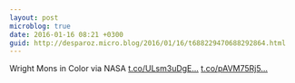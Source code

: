 ```yaml
---
layout: post
microblog: true
date: 2016-01-16 08:21 +0300
guid: http://desparoz.micro.blog/2016/01/16/t688229470688292864.html
---
```

Wright Mons in Color via NASA [t.co/ULsm3uDgE...](https://t.co/ULsm3uDgEL) [t.co/pAVM75Rj5...](https://t.co/pAVM75Rj5q)

